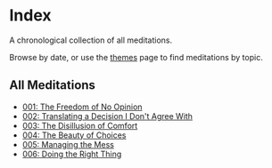# Index

A chronological collection of all meditations. 

Browse by date, or use the [themes](themes.md) page to find meditations by topic.

## All Meditations

- [001: The Freedom of No Opinion](meditations/001_the_freedom_of_no_opinion.md)
- [002: Translating a Decision I Don't Agree With](meditations/002_control_and_acceptance.md)
- [003: The Disillusion of Comfort](meditations/003_the_disillusion_of_comfort.md)
- [004: The Beauty of Choices](meditations/004_the_beauty_of_choices.md)
- [005: Managing the Mess](meditations/005_managing_the_mess.md)
- [006: Doing the Right Thing](meditations/006_do_the_right_thing.md)
